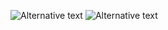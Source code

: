 ![Alternative text](https://github.com/NirajKacholia/Yolact_Deep_vision/assets/125661717/2d0fd7cc-2de6-4c87-b537-55151e47c286)
![Alternative text](https://github.com/NirajKacholia/Yolact_Deep_vision/assets/125661717/6f0c8a1d-a34d-46a3-8222-65020511fbc2 "RESULTS")
